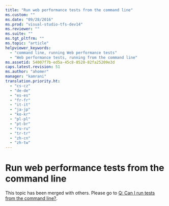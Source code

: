 ```yaml
---
title: "Run web performance tests from the command line"
ms.custom: ""
ms.date: "09/28/2016"
ms.prod: "visual-studio-tfs-dev14"
ms.reviewer: ""
ms.suite: ""
ms.tgt_pltfrm: ""
ms.topic: "article"
helpviewer_keywords: 
  - "command line, running Web performance tests"
  - "Web performance tests, running from the command line"
ms.assetid: 54007f7b-ed5a-45c8-8528-82fa25209e3d
caps.latest.revision: 51
ms.author: "ahomer"
manager: "kamrani"
translation.priority.ht: 
  - "cs-cz"
  - "de-de"
  - "es-es"
  - "fr-fr"
  - "it-it"
  - "ja-jp"
  - "ko-kr"
  - "pl-pl"
  - "pt-br"
  - "ru-ru"
  - "tr-tr"
  - "zh-cn"
  - "zh-tw"
---
```

# Run web performance tests from the command line
This topic has been merged with others. Please go to [Q: Can I run tests from the command line?](http://msdn.microsoft.com/en-us/bd0a82fd-cec0-4861-bc09-e1b0b2d258ef).  
  
##  <a name="Single"></a>